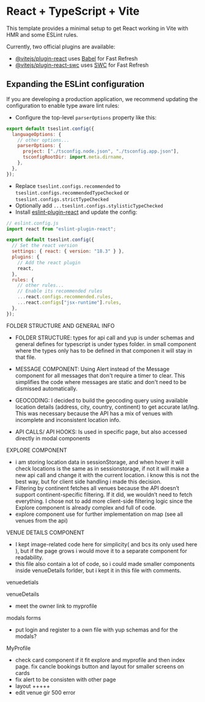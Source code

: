# React + TypeScript + Vite

This template provides a minimal setup to get React working in Vite with HMR and some ESLint rules.

Currently, two official plugins are available:

- [@vitejs/plugin-react](https://github.com/vitejs/vite-plugin-react/blob/main/packages/plugin-react/README.md) uses [Babel](https://babeljs.io/) for Fast Refresh
- [@vitejs/plugin-react-swc](https://github.com/vitejs/vite-plugin-react-swc) uses [SWC](https://swc.rs/) for Fast Refresh

## Expanding the ESLint configuration

If you are developing a production application, we recommend updating the configuration to enable type aware lint rules:

- Configure the top-level `parserOptions` property like this:

```js
export default tseslint.config({
  languageOptions: {
    // other options...
    parserOptions: {
      project: ["./tsconfig.node.json", "./tsconfig.app.json"],
      tsconfigRootDir: import.meta.dirname,
    },
  },
});
```

- Replace `tseslint.configs.recommended` to `tseslint.configs.recommendedTypeChecked` or `tseslint.configs.strictTypeChecked`
- Optionally add `...tseslint.configs.stylisticTypeChecked`
- Install [eslint-plugin-react](https://github.com/jsx-eslint/eslint-plugin-react) and update the config:

```js
// eslint.config.js
import react from "eslint-plugin-react";

export default tseslint.config({
  // Set the react version
  settings: { react: { version: "18.3" } },
  plugins: {
    // Add the react plugin
    react,
  },
  rules: {
    // other rules...
    // Enable its recommended rules
    ...react.configs.recommended.rules,
    ...react.configs["jsx-runtime"].rules,
  },
});
```

FOLDER STRUCTURE AND GENERAL INFO

- FOLDER STRUCTURE: types for api call and yup is under schemas and general defines for typescript is under types folder. in small component where the types only has to be defined in that componen it will stay in that file.

- MESSAGE COMPONENT: Using Alert instead of the Message component for all messages that don't require a timer to clear. This simplifies the code where messages are static and don't need to be dismissed automatically.

- GEOCODING: I decided to build the geocoding query using available location details (address, city, country, continent) to get accurate lat/lng. This was necessary because the API has a mix of venues with incomplete and inconsistent location info.

- API CALLS/ API HOOKS: Is used in specific page, but also accessed directly in modal components

EXPLORE COMPONENT
- i am storing location data in sessionStorage, and when hover it will check locations is the same as in sessionstorage, if not it will make a new api call and change it with the current location. i know this is not the best way, but for client side handling i made this decision.
- Filtering by continent fetches all venues because the API doesn’t support continent-specific filtering. If it did, we wouldn’t need to fetch everything. I chose not to add more client-side filtering logic since the Explore component is already complex and full of code.
- explore component use <Googlemaps> for further implementation on map (see all venues from the api)

VENUE DETAILS COMPONENT

- I kept image-related code here for simplicity( and bcs its only used here ), but if the page grows i would move it to a separate component for readability. 
- this file also contain a lot of code, so i could made smaller components inside venueDetails forlder, but i kept it in this file with comments.







venuedetials




venueDetails 
- meet the owner link to myprofile

modals forms 
- put login and register to a own file with yup schemas and for the modals?

MyProfile
- check card component if it fit explore and myprofile and then index page. fix cancle bookings button and layout for smaller screens on cards  
- fix alert to be consisten with other page
- layout +++++
- edit venue gir 500 error